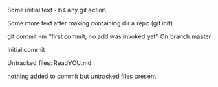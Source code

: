 Some initial text - b4 any git action

Some more text after making containing dir a repo (git init)

git commit -m "first commit; no add was invoked yet"
On branch master

Initial commit

Untracked files:
        ReadYOU.md

nothing added to commit but untracked files present

